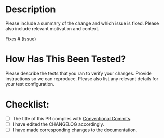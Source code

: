 # Description

Please include a summary of the change and which issue is fixed. Please also include relevant motivation and context. 

Fixes # (issue)

# How Has This Been Tested?

Please describe the tests that you ran to verify your changes. Provide instructions so we can reproduce. Please also list any relevant details for your test configuration.

# Checklist:

- [ ] The title of this PR complies with [Conventional Commits](https://www.conventionalcommits.org/en/v1.0.0/).
- [ ] I have edited the CHANGELOG accordingly.
- [ ] I have made corresponding changes to the documentation.
